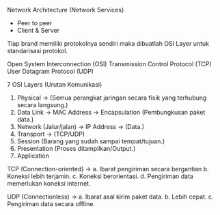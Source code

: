 Network Architecture (Network Services)
- Peer to peer
- Client & Server

Tiap brand memiliki protokolnya sendiri maka dibuatlah OSI Layer untuk standarisasi protokol.

Open System Interconnection (OSI)
Transmission Control Protocol (TCP)
User Datagram Protocol (UDP)

7 OSI Layers (Urutan Komunikasi)
1. Physical -> (Semua perangkat jaringan secara fisik yang terhubung secara langsung.)
2. Data Link -> MAC Address -> Encapsulation (Pembungkusan paket data.)
3. Network (Jalur/jalan) -> IP Address -> (Data.) 
4. Transport -> (TCP/UDP)
5. Session (Barang yang sudah sampai tempat/tujuan.) 
6. Presentation (Proses ditampilkan/Output.)
7. Application

TCP (Connection-oriented) -> 
a. Ibarat pengiriman secara bergantian
b. Koneksi lebih terjamin.
c. Koneksi berorientasi.
d. Pengiriman data memerlukan koneksi internet.

UDP (Connectionless) -> 
a. Ibarat asal kirim paket data.
b. Lebih cepat.
c. Pengiriman data secara offline.
